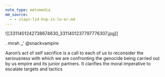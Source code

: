 ```yaml
---
note_type: metamedia
mm_source:
  - - slaps-lid-hop-in-lo-er.md
---
```


![[3311401242738674630_3311401237797776307.jpg]]

. mirah
,,' @snackvampire

Aaron’s act of self sacrifice is a call to each of us
to reconsider the seriousness with which we are
confronting the genocide being carried out by us
empire and its junior partners. It clarifies the
moral imperative to escalate targets and tactics

